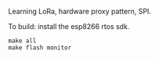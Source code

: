 Learning LoRa, hardware proxy pattern, SPI.

To build: install the esp8266 rtos sdk.

```
make all
make flash monitor
```
